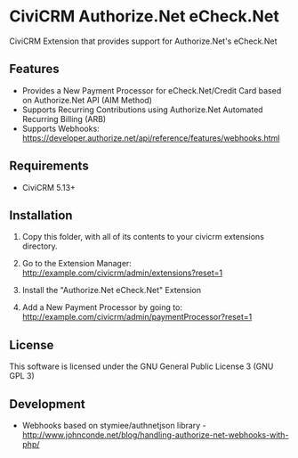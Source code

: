 CiviCRM Authorize.Net eCheck.Net
==============================

CiviCRM Extension that provides support for Authorize.Net's eCheck.Net

Features
--------
* Provides a New Payment Processor for eCheck.Net/Credit Card based on Authorize.Net API (AIM Method)
* Supports Recurring Contributions using Authorize.Net Automated Recurring Billing (ARB)
* Supports Webhooks: https://developer.authorize.net/api/reference/features/webhooks.html

Requirements
------------

 * CiviCRM 5.13+

## Installation
1. Copy this folder, with all of its contents to your civicrm extensions directory.

2. Go to the Extension Manager: http://example.com/civicrm/admin/extensions?reset=1

3. Install the "Authorize.Net eCheck.Net" Extension

4. Add a New Payment Processor by going to: http://example.com/civicrm/admin/paymentProcessor?reset=1

## License
This software is licensed under the GNU General Public License 3 (GNU GPL 3)

## Development

* Webhooks based on stymiee/authnetjson library - http://www.johnconde.net/blog/handling-authorize-net-webhooks-with-php/
